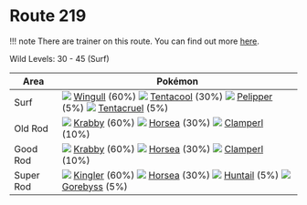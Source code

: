 # Route 219

!!! note
    There are trainer on this route. You can find out more [here](/trainer_changes/route_219/).

Wild Levels: 30 - 45 (Surf)

Area       | Pokémon
---        | ---
Surf       | ![][278]  [Wingull] (60%) ![][072]  [Tentacool] (30%) ![][279]  [Pelipper] (5%)  ![][073]  [Tentacruel] (5%)
Old Rod    | ![][098]  [Krabby] (60%) ![][116]  [Horsea] (30%) ![][366]  [Clamperl] (10%)
Good Rod   | ![][098]  [Krabby] (60%) ![][116]  [Horsea] (30%) ![][366]  [Clamperl] (10%)
Super Rod  | ![][099]  [Kingler] (60%) ![][116]  [Horsea] (30%) ![][367]  [Huntail] (5%)  ![][368]  [Gorebyss] (5%)


[Tentacool]: /pokemon_changes/072/
[Tentacruel]: /pokemon_changes/073/
[Krabby]: /pokemon_changes/098/
[Kingler]: /pokemon_changes/099/
[Horsea]: /pokemon_changes/116/
[Wingull]: /pokemon_changes/278/
[Pelipper]: /pokemon_changes/279/
[Clamperl]: /pokemon_changes/366/
[Huntail]: /pokemon_changes/367/
[Gorebyss]: /pokemon_changes/368/
[072]: /img/pokemon/072.png
[073]: /img/pokemon/073.png
[098]: /img/pokemon/098.png
[099]: /img/pokemon/099.png
[116]: /img/pokemon/116.png
[278]: /img/pokemon/278.png
[279]: /img/pokemon/279.png
[366]: /img/pokemon/366.png
[367]: /img/pokemon/367.png
[368]: /img/pokemon/368.png
